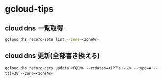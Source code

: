 # gcloud-tips

## cloud dns 一覧取得

```bash
gcloud dns record-sets list --zone=<zone名>
```

## cloud dns 更新(全部書き換える)

```shell
gcloud dns record-sets update <FQDN> --rrdatas=<IPアドレス> --type=A --ttl=30 --zone=<zone名>
```